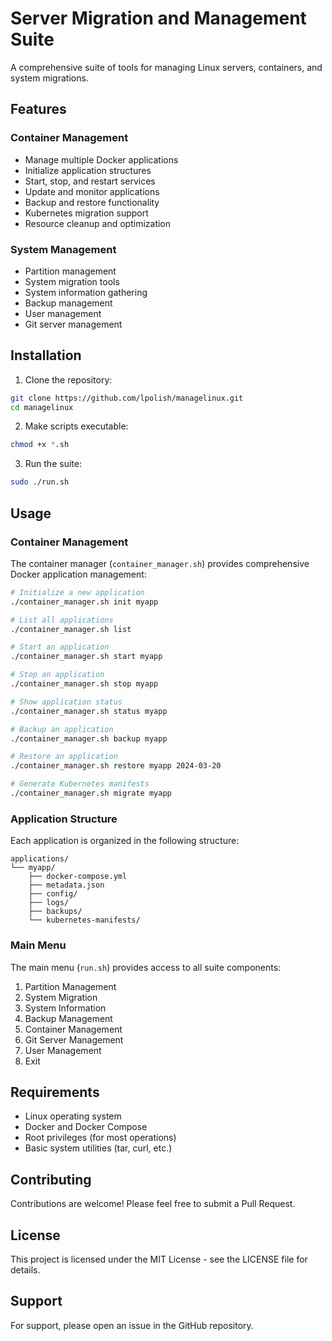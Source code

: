# Server Migration and Management Suite

A comprehensive suite of tools for managing Linux servers, containers, and system migrations.

## Features

### Container Management
- Manage multiple Docker applications
- Initialize application structures
- Start, stop, and restart services
- Update and monitor applications
- Backup and restore functionality
- Kubernetes migration support
- Resource cleanup and optimization

### System Management
- Partition management
- System migration tools
- System information gathering
- Backup management
- User management
- Git server management

## Installation

1. Clone the repository:
```bash
git clone https://github.com/lpolish/managelinux.git
cd managelinux
```

2. Make scripts executable:
```bash
chmod +x *.sh
```

3. Run the suite:
```bash
sudo ./run.sh
```

## Usage

### Container Management

The container manager (`container_manager.sh`) provides comprehensive Docker application management:

```bash
# Initialize a new application
./container_manager.sh init myapp

# List all applications
./container_manager.sh list

# Start an application
./container_manager.sh start myapp

# Stop an application
./container_manager.sh stop myapp

# Show application status
./container_manager.sh status myapp

# Backup an application
./container_manager.sh backup myapp

# Restore an application
./container_manager.sh restore myapp 2024-03-20

# Generate Kubernetes manifests
./container_manager.sh migrate myapp
```

### Application Structure

Each application is organized in the following structure:
```
applications/
└── myapp/
    ├── docker-compose.yml
    ├── metadata.json
    ├── config/
    ├── logs/
    ├── backups/
    └── kubernetes-manifests/
```

### Main Menu

The main menu (`run.sh`) provides access to all suite components:

1. Partition Management
2. System Migration
3. System Information
4. Backup Management
5. Container Management
6. Git Server Management
7. User Management
8. Exit

## Requirements

- Linux operating system
- Docker and Docker Compose
- Root privileges (for most operations)
- Basic system utilities (tar, curl, etc.)

## Contributing

Contributions are welcome! Please feel free to submit a Pull Request.

## License

This project is licensed under the MIT License - see the LICENSE file for details.

## Support

For support, please open an issue in the GitHub repository.
